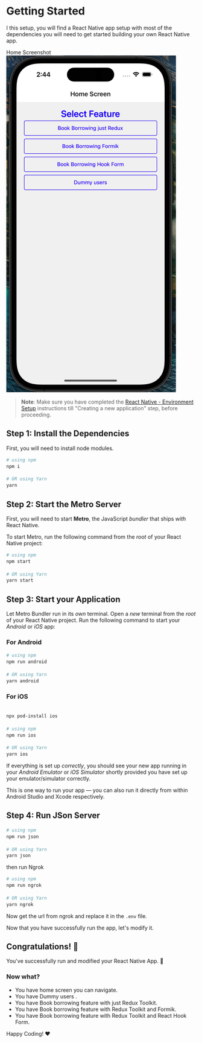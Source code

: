 # Getting Started

I this setup, you will find a React Native app setup with most of the dependencies you will need to get started building your own React Native app.

Home Screenshot
![HomeScreenshot.png](src/assets/HomeScreenshot.png)

> **Note**: Make sure you have completed the [React Native - Environment Setup](https://reactnative.dev/docs/environment-setup) instructions till "Creating a new application" step, before proceeding.

## Step 1: Install the Dependencies

First, you will need to install node modules.

```bash
# using npm
npm i

# OR using Yarn
yarn
```

## Step 2: Start the Metro Server

First, you will need to start **Metro**, the JavaScript _bundler_ that ships _with_ React Native.

To start Metro, run the following command from the _root_ of your React Native project:

```bash
# using npm
npm start

# OR using Yarn
yarn start
```

## Step 3: Start your Application

Let Metro Bundler run in its _own_ terminal. Open a _new_ terminal from the _root_ of your React Native project. Run the following command to start your _Android_ or _iOS_ app:

### For Android

```bash
# using npm
npm run android

# OR using Yarn
yarn android
```

### For iOS

```bash

npx pod-install ios

# using npm
npm run ios

# OR using Yarn
yarn ios
```

If everything is set up _correctly_, you should see your new app running in your _Android Emulator_ or _iOS Simulator_ shortly provided you have set up your emulator/simulator correctly.

This is one way to run your app — you can also run it directly from within Android Studio and Xcode respectively.

## Step 4: Run JSon Server

```bash
# using npm
npm run json

# OR using Yarn
yarn json
```

then run Ngrok

```bash
# using npm
npm run ngrok

# OR using Yarn
yarn ngrok
```

Now get the url from ngrok and replace it in the `.env` file.

Now that you have successfully run the app, let's modify it.

## Congratulations! :tada:

You've successfully run and modified your React Native App. :partying_face:

### Now what?

- You have home screen you can navigate.
- You have Dummy users .
- You have Book borrowing feature with just Redux Toolkit.
- You have Book borrowing feature with Redux Toolkit and Formik.
- You have Book borrowing feature with Redux Toolkit and React Hook Form.




Happy Coding! :heart:
